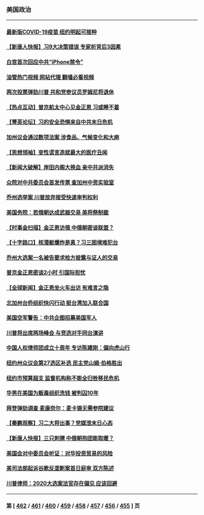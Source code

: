 ### 美国政治
---
#### [最新版COVID-19疫苗 纽约明起可接种](../../pages/ncid1078159/n14073484.md?09141245) 
#### [【新唐人快报】习9大决策错误 专家析背后3因素](../../pages/ncid1078159/n14073363.md?09141245) 
#### [白宫首次回应中共“iPhone禁令”](../../pages/ncid1078159/n14073399.md?09141245) 
#### [油管热门视频 网站代理 翻墙必看视频](http://138.2.39.72:81/youtube.html?epic-marker?09141245)
#### [两次投票弹劾川普 共和党参议员罗姆尼将退休](../../pages/ncid1078159/n14073367.md?09141245) 
#### [【热点互动】普京航太中心见金正恩 习或睡不着](../../pages/ncid1078159/n14073309.md?09141245) 
#### [【菁英论坛】习的安全恐惧来自中共末日危机](../../pages/ncid1078159/n14073261.md?09141245) 
#### [加州议会通过数项法案 涉食品、气候变化和大麻](../../pages/ncid1078159/n14073299.md?09141245) 
#### [【思想领袖】变性谎言造就最大的医疗丑闻](../../pages/ncid1078159/n14054176.md?09141245) 
#### [【新闻大破解】岸田内阁大换血 亲中共派消失](../../pages/ncid1078159/n14073125.md?09141245) 
#### [众院对中共委员会首发传票 查加州中资实验室](../../pages/ncid1078159/n14073198.md?09141245) 
#### [乔州选举案 川普放弃接受快速审判权利](../../pages/ncid1078159/n14073235.md?09141245) 
#### [美国务院：若俄朝达成武器交易 美将祭制裁](../../pages/ncid1078159/n14073200.md?09141245) 
#### [【时事金扫描】金正恩访俄 中俄朝密谈联盟？](../../pages/ncid1078159/n14073072.md?09141245) 
#### [【十字路口】核潜艇爆炸是真？习三困境难犯台](../../pages/ncid1078159/n14073070.md?09141245) 
#### [乔州大选案一名被告要求检方披露与证人的交易](../../pages/ncid1078159/n14073123.md?09141245) 
#### [普京金正恩密谈2小时 引国际担忧](../../pages/ncid1078159/n14072911.md?09141245) 
#### [【全球新闻】金正恩坐火车出访 有难言之隐](../../pages/ncid1078159/n14072752.md?09141245) 
#### [北加州台侨组织快闪行动 挺台湾加入联合国](../../pages/ncid1078159/n14072777.md?09141245) 
#### [美国空军警告：中共企图招募美国军人](../../pages/ncid1078159/n14072775.md?09141245) 
#### [川普将出席两场峰会 与竞选对手同台演讲](../../pages/ncid1078159/n14072550.md?09141245) 
#### [中国人权律师团成立十周年 专访陈建刚：偏向虎山行](../../pages/ncid1078159/n14072642.md?09141245) 
#### [纽约州众议会第27选区补选 民主党山姆‧伯格胜出](../../pages/ncid1078159/n14072629.md?09141245) 
#### [纽约市预算超支 监督机构称不能全归咎移民危机](../../pages/ncid1078159/n14072654.md?09141245) 
#### [华男在美国为贩毒组织洗钱 被判囚10年](../../pages/ncid1078159/n14072500.md?09141245) 
#### [拜登弹劾调查 麦康奈尔：麦卡锡无需参院建议](../../pages/ncid1078159/n14072451.md?09141245) 
#### [【秦鹏观察】习二大将出事？党媒泄末日心态](../../pages/ncid1078159/n14072481.md?09141245) 
#### [【新唐人快报】三只刺猬 中俄朝抱团能取暖？](../../pages/ncid1078159/n14072518.md?09141245) 
#### [美国会对中委员会听证：对华投资贸易的风险](../../pages/ncid1078159/n14072477.md?09141245) 
#### [美司法部起诉谷歌反垄断案首日庭审 双方陈述](../../pages/ncid1078159/n14072496.md?09141245) 
#### [川普律师：2020大选案法官存在偏见 应该回避](../../pages/ncid1078159/n14072411.md?09141245) 

---
#### 第 [ [462](./462.md?09141245) / [461](./461.md?09141245) / [460](./460.md?09141245) / [459](./459.md?09141245) / [458](./458.md?09141245) / [457](./457.md?09141245) / [456](./456.md?09141245) / [455](./455.md?09141245) ] 页
